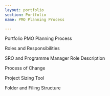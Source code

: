 ```yaml
---
layout: portfolio
section: Portfolio
name: PMO Planning Process

---
```


Portfolio
PMO Planning Process

Roles and Responsibilities

SRO and Programme Manager Role Description

Process of Change

Project Sizing Tool

Folder and Filing Structure
